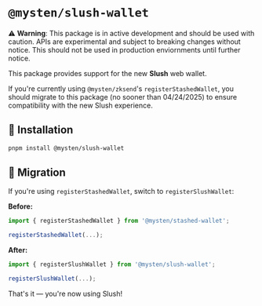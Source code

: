 # `@mysten/slush-wallet`

⚠️ **Warning**: This package is in active development and should be used with caution. APIs are
experimental and subject to breaking changes without notice. This should not be used in production
enviornments until further notice.

This package provides support for the new **Slush** web wallet.

If you're currently using `@mysten/zksend`'s `registerStashedWallet`, you should migrate to this
package (no sooner than 04/24/2025) to ensure compatibility with the new Slush experience.

## 🚀 Installation

```bash
pnpm install @mysten/slush-wallet
```

## 🔁 Migration

If you're using `registerStashedWallet`, switch to `registerSlushWallet`:

**Before:**

```ts
import { registerStashedWallet } from '@mysten/stashed-wallet';

registerStashedWallet(...);
```

**After:**

```ts
import { registerSlushWallet } from '@mysten/slush-wallet';

registerSlushWallet(...);
```

That's it — you're now using Slush!
